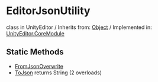 # EditorJsonUtility
class in UnityEditor
 / Inherits from: <a href="https://docs.unity3d.com/6000.0/Documentation/ScriptReference/Object.html">Object</a> / Implemented in: <a href="https://docs.unity3d.com/6000.0/Documentation/ScriptReference/UnityEditor.CoreModule.html">UnityEditor.CoreModule</a>

## Static Methods
- <a href="https://docs.unity3d.com/6000.0/Documentation/ScriptReference/EditorJsonUtility.FromJsonOverwrite.html">FromJsonOverwrite</a>
- <a href="https://docs.unity3d.com/6000.0/Documentation/ScriptReference/EditorJsonUtility.ToJson.html">ToJson</a> returns String (2 overloads)
